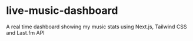 # live-music-dashboard
A real time dashboard showing my music stats using Next.js, Tailwind CSS and Last.fm API
